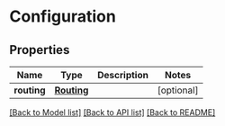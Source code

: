 # Configuration

## Properties
Name | Type | Description | Notes
------------ | ------------- | ------------- | -------------
**routing** | [**Routing**](Routing.md) |  | [optional] 

[[Back to Model list]](../README.md#documentation-for-models) [[Back to API list]](../README.md#documentation-for-api-endpoints) [[Back to README]](../README.md)

